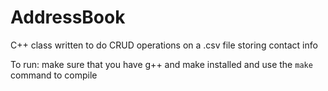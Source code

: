 # AddressBook
C++ class written to do CRUD operations on a .csv file storing contact info

To run: make sure that you have g++ and make installed and use the `make` command to compile
